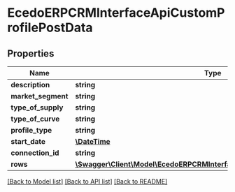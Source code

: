 # EcedoERPCRMInterfaceApiCustomProfilePostData

## Properties
Name | Type | Description | Notes
------------ | ------------- | ------------- | -------------
**description** | **string** |  | [optional] 
**market_segment** | **string** |  | [optional] 
**type_of_supply** | **string** |  | [optional] 
**type_of_curve** | **string** |  | [optional] 
**profile_type** | **string** |  | [optional] 
**start_date** | [**\DateTime**](\DateTime.md) |  | [optional] 
**connection_id** | **string** |  | [optional] 
**rows** | [**\Swagger\Client\Model\EcedoERPCRMInterfaceApiCustomProfileRowPostData[]**](EcedoERPCRMInterfaceApiCustomProfileRowPostData.md) |  | [optional] 

[[Back to Model list]](../README.md#documentation-for-models) [[Back to API list]](../README.md#documentation-for-api-endpoints) [[Back to README]](../README.md)


